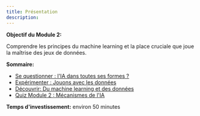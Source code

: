 ```yaml
---
title: Présentation
description:
---
```


**Objectif du Module 2:**

Comprendre les principes du machine learning et la place cruciale que joue la maîtrise des jeux de données.

**Sommaire:**

*   [Se questionner : l'IA dans toutes ses formes ?](../2-1-to-question-ai-in-all-its-forms/2-1-0-ai-in-all-its-forms.md)
*   [Expérimenter : Jouons avec les données](../2-2-to-experiment-lets-play-with-the-data/2-2-0-tutorial-boosted-with-ai.md)
*   [Découvrir: Du machine learning et des données](../2-3-to-discover-of-machine-learning-data/2-3-0-of-machine-learning-and-data-video.md)
*   [Quiz Module 2 : Mécanismes de l'IA](../2-4-quiz-module-2/2-4-0-quiz-2-mechanisms-in-ai.md)

**Temps d'investissement:** environ 50 minutes
